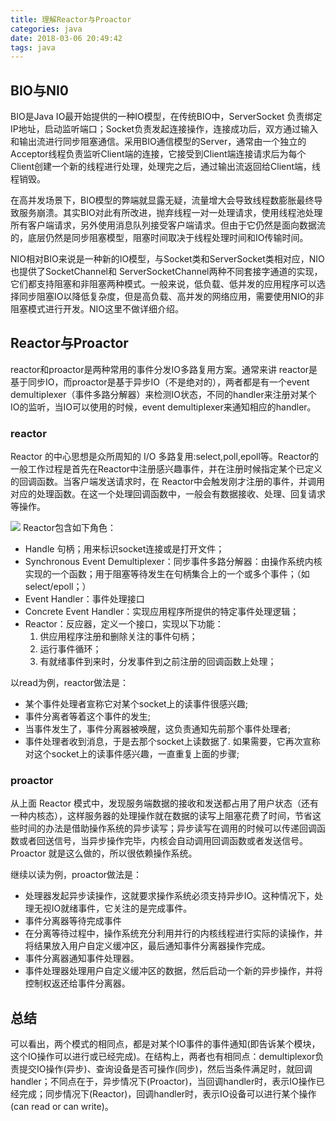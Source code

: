 ```yaml
---
title: 理解Reactor与Proactor
categories: java
date: 2018-03-06 20:49:42
tags: java
---
```


## BIO与NI0

BIO是Java IO最开始提供的一种IO模型，在传统BIO中，ServerSocket 负责绑定IP地址，启动监听端口；Socket负责发起连接操作，连接成功后，双方通过输入和输出流进行同步阻塞通信。采用BIO通信模型的Server，通常由一个独立的Acceptor线程负责监听Client端的连接，它接受到Client端连接请求后为每个Client创建一个新的线程进行处理，处理完之后，通过输出流返回给Client端，线程销毁。

在高并发场景下，BIO模型的弊端就显露无疑，流量增大会导致线程数膨胀最终导致服务崩溃。其实BIO对此有所改进，抛弃线程一对一处理请求，使用线程池处理所有客户端请求，另外使用消息队列接受客户端请求。但由于它仍然是面向数据流的，底层仍然是同步阻塞模型，阻塞时间取决于线程处理时间和IO传输时间。

NIO相对BIO来说是一种新的IO模型，与Socket类和ServerSocket类相对应，NIO也提供了SocketChannel和 ServerSocketChannel两种不同套接字通道的实现，它们都支持阻塞和非阻塞两种模式。一般来说，低负载、低并发的应用程序可以选择同步阻塞IO以降低复杂度，但是高负载、高并发的网络应用，需要使用NIO的非阻塞模式进行开发。NIO这里不做详细介绍。

## Reactor与Proactor

reactor和proactor是两种常用的事件分发IO多路复用方案。通常来讲 reactor是基于同步IO，而proactor是基于异步IO（不是绝对的），两者都是有一个event demultiplexer（事件多路分解器）来检测IO状态，不同的handler来注册对某个IO的监听，当IO可以使用的时候，event demultiplexer来通知相应的handler。

### reactor

Reactor 的中心思想是众所周知的 I/O 多路复用:select,poll,epoll等。Reactor的一般工作过程是首先在Reactor中注册感兴趣事件，并在注册时候指定某个已定义的回调函数。当客户端发送请求时，在 Reactor中会触发刚才注册的事件，并调用对应的处理函数。在这一个处理回调函数中，一般会有数据接收、处理、回复请求等操作。

![](https://clouder123.oss-cn-beijing.aliyuncs.com/reactor01.png
)
Reactor包含如下角色：

* Handle 句柄；用来标识socket连接或是打开文件；
* Synchronous Event Demultiplexer：同步事件多路分解器：由操作系统内核实现的一个函数；用于阻塞等待发生在句柄集合上的一个或多个事件；（如select/epoll；）
* Event Handler：事件处理接口
* Concrete Event Handler：实现应用程序所提供的特定事件处理逻辑；
* Reactor：反应器，定义一个接口，实现以下功能：
  1. 供应用程序注册和删除关注的事件句柄；
  2. 运行事件循环；
  3. 有就绪事件到来时，分发事件到之前注册的回调函数上处理；

以read为例，reactor做法是：

 * 某个事件处理者宣称它对某个socket上的读事件很感兴趣;
 * 事件分离者等着这个事件的发生;
 * 当事件发生了，事件分离器被唤醒，这负责通知先前那个事件处理者;
 * 事件处理者收到消息，于是去那个socket上读数据了. 如果需要，它再次宣称对这个socket上的读事件感兴趣，一直重复上面的步骤;

### proactor

从上面 Reactor 模式中，发现服务端数据的接收和发送都占用了用户状态（还有一种内核态），这样服务器的处理操作就在数据的读写上阻塞花费了时间，节省这些时间的办法是借助操作系统的异步读写；异步读写在调用的时候可以传递回调函数或者回送信号，当异步操作完毕，内核会自动调用回调函数或者发送信号。Proactor 就是这么做的，所以很依赖操作系统。

继续以读为例，proactor做法是：

* 处理器发起异步读操作，这就要求操作系统必须支持异步IO。这种情况下，处理无视IO就绪事件，它关注的是完成事件。
* 事件分离器等待完成事件
* 在分离等待过程中，操作系统充分利用并行的内核线程进行实际的读操作，并将结果放入用户自定义缓冲区，最后通知事件分离器操作完成。
* 事件分离器通知事件处理器。
* 事件处理器处理用户自定义缓冲区的数据，然后启动一个新的异步操作，并将控制权返还给事件分离器。

## 总结
可以看出，两个模式的相同点，都是对某个IO事件的事件通知(即告诉某个模块，这个IO操作可以进行或已经完成)。在结构上，两者也有相同点：demultiplexor负责提交IO操作(异步)、查询设备是否可操作(同步)，然后当条件满足时，就回调handler；不同点在于，异步情况下(Proactor)，当回调handler时，表示IO操作已经完成；同步情况下(Reactor)，回调handler时，表示IO设备可以进行某个操作(can read or can write)。


